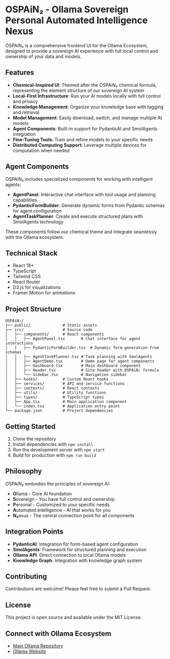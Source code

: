 # OSPAiN₂ - Ollama Sovereign Personal Automated Intelligence Nexus

OSPAiN₂ is a comprehensive frontend UI for the Ollama Ecosystem, designed to provide a sovereign AI experience with full local control and ownership of your data and models.

## Features

- **Chemical-Inspired UI**: Themed after the OSPAiN₂ chemical formula, representing the element structure of our sovereign AI system
- **Local-First Infrastructure**: Run your AI models locally with full control and privacy
- **Knowledge Management**: Organize your knowledge base with tagging and retrieval
- **Model Management**: Easily download, switch, and manage multiple AI models
- **Agent Components**: Built-in support for PydanticAI and SmolAgents integration
- **Fine-Tuning Tools**: Train and refine models to your specific needs
- **Distributed Computing Support**: Leverage multiple devices for computation when needed

## Agent Components

OSPAiN₂ includes specialized components for working with intelligent agents:

- **AgentPanel**: Interactive chat interface with tool usage and planning capabilities
- **PydanticFormBuilder**: Generate dynamic forms from Pydantic schemas for agent configuration
- **AgentTaskPlanner**: Create and execute structured plans with SmolAgents technology

These components follow our chemical theme and integrate seamlessly with the Ollama ecosystem.

## Technical Stack

- React 18+
- TypeScript
- Tailwind CSS
- React Router
- D3.js for visualizations
- Framer Motion for animations

## Project Structure

```
OSPAiN₂/
├── public/              # Static assets
├── src/                 # Source code
│   ├── components/      # React components
│   │   ├── AgentPanel.tsx       # Chat interface for agent interactions
│   │   ├── PydanticFormBuilder.tsx  # Dynamic form generation from schemas
│   │   ├── AgentTaskPlanner.tsx # Task planning with SmolAgents
│   │   ├── AgentDemo.tsx        # Demo page for agent components
│   │   ├── Dashboard.tsx        # Main dashboard component
│   │   ├── Header.tsx           # Site header with OSPAiN₂ formula
│   │   └── Sidebar.tsx          # Navigation sidebar
│   ├── hooks/           # Custom React hooks
│   ├── services/        # API and service functions
│   ├── contexts/        # React contexts
│   ├── utils/           # Utility functions
│   ├── types/           # TypeScript types
│   ├── App.tsx          # Main application component
│   └── index.tsx        # Application entry point
└── package.json         # Project dependencies
```

## Getting Started

1. Clone the repository
2. Install dependencies with `npm install`
3. Run the development server with `npm start`
4. Build for production with `npm run build`

## Philosophy

OSPAiN₂ embodies the principles of sovereign AI:

- **O**llama - Core AI foundation
- **S**overeign - You have full control and ownership
- **P**ersonal - Customized to your specific needs
- **A**utomated **i**ntelligence - AI that works for you
- **N₂**exus - The central connection point for all components

## Integration Points

- **PydanticAI**: Integration for form-based agent configuration
- **SmolAgents**: Framework for structured planning and execution
- **Ollama API**: Direct connection to local Ollama models
- **Knowledge Graph**: Integration with knowledge graph system

## Contributing

Contributions are welcome! Please feel free to submit a Pull Request.

## License

This project is open source and available under the MIT License.

## Connect with Ollama Ecosystem

- [Main Ollama Repository](https://github.com/ollama/ollama)
- [Ollama Website](https://ollama.com)
